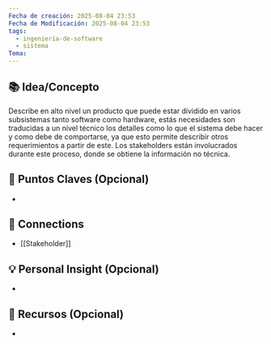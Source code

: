 ```yaml
---
Fecha de creación: 2025-08-04 23:53
Fecha de Modificación: 2025-08-04 23:53
tags:
  - ingeniería-de-software
  - sistema
Tema:
---
```



## 📚 Idea/Concepto 

Describe en alto nivel un producto que puede estar dividido en varios subsistemas tanto software como hardware, estás necesidades son traducidas a un nivel técnico los detalles como lo que el sistema debe hacer y como debe de comportarse, ya que esto permite describir otros requerimientos a partir de este. Los stakeholders están involucrados durante este proceso, donde se obtiene la información no técnica.
## 📌 Puntos Claves (Opcional)
- 

## 🔗 Connections
- [[Stakeholder]]

## 💡 Personal Insight (Opcional)
- 
## 🧾 Recursos (Opcional)
- 